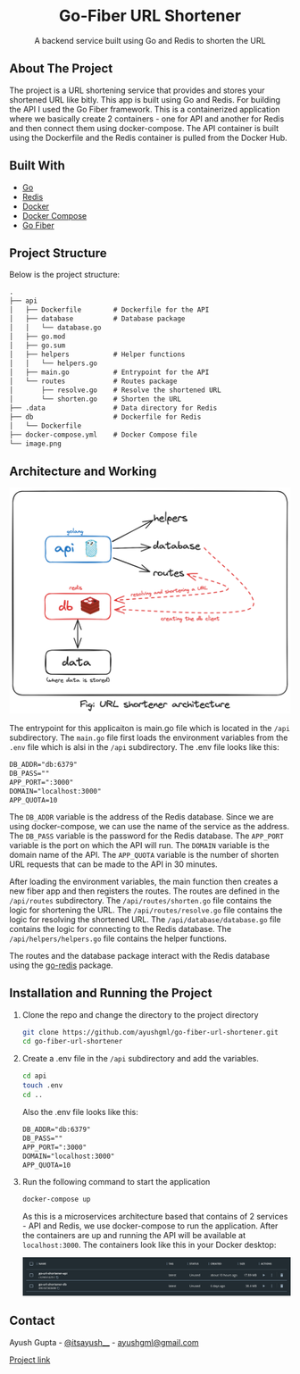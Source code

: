 <a name="readme-top"></a>

<!-- PROJECT LOGO -->
<br />
<div align="center">
  <a href="https://github.com/ayushgml/go-fiber-url-shortener">
  
  </a>

  <h1 align="center">Go-Fiber URL Shortener</h1>

  <p align="center">
    A backend service built using Go and Redis to shorten the URL 
</div>


## About The Project
The project is a URL shortening service that provides and stores your shortened URL like bitly. This app is built using Go and Redis. For building the API I used the Go Fiber framework. This is a containerized application where we basically create 2 containers - one for API and another for Redis and then connect them using docker-compose. The API container is built using the Dockerfile and the Redis container is pulled from the Docker Hub.

## Built With

* [Go](https://golang.org/)
* [Redis](https://redis.io/)
* [Docker](https://www.docker.com/)
* [Docker Compose](https://docs.docker.com/compose/)
* [Go Fiber](https://gofiber.io/)

## Project Structure

Below is the project structure:

```
.
├── api
│   ├── Dockerfile        # Dockerfile for the API
│   ├── database          # Database package
│   │   └── database.go
│   ├── go.mod
│   ├── go.sum
│   ├── helpers           # Helper functions
│   │   └── helpers.go
│   ├── main.go           # Entrypoint for the API
│   └── routes            # Routes package
│       ├── resolve.go    # Resolve the shortened URL
│       └── shorten.go    # Shorten the URL
├── .data                 # Data directory for Redis
├── db                    # Dockerfile for Redis
│   └── Dockerfile
├── docker-compose.yml    # Docker Compose file
└── image.png
```

## Architecture and Working

![Architecture](image.png)

The entrypoint for this applicaiton is main.go file which is located in the ```/api``` subdirectory. The ```main.go``` file first loads the environment variables from the ```.env``` file which is alsi in the ```/api``` subdirectory. The .env file looks like this:

```
DB_ADDR="db:6379"
DB_PASS=""
APP_PORT=":3000"
DOMAIN="localhost:3000"
APP_QUOTA=10
```

The ```DB_ADDR``` variable is the address of the Redis database. Since we are using docker-compose, we can use the name of the service as the address. The ```DB_PASS``` variable is the password for the Redis database. The ```APP_PORT``` variable is the port on which the API will run. The ```DOMAIN``` variable is the domain name of the API. The ```APP_QUOTA``` variable is the number of shorten URL requests that can be made to the API in 30 minutes.

After loading the environment variables, the main function then creates a new fiber app and then registers the routes. The routes are defined in the ```/api/routes``` subdirectory. The ```/api/routes/shorten.go``` file contains the logic for shortening the URL. The ```/api/routes/resolve.go``` file contains the logic for resolving the shortened URL. The ```/api/database/database.go``` file contains the logic for connecting to the Redis database. The ```/api/helpers/helpers.go``` file contains the helper functions.

The routes and the database package interact with the Redis database using the [go-redis](https://github.com/redis/go-redis) package. 



## Installation and Running the Project

1. Clone the repo and change the directory to the project directory
   ```sh
   git clone https://github.com/ayushgml/go-fiber-url-shortener.git
   cd go-fiber-url-shortener
    ```

2. Create a .env file in the ```/api``` subdirectory and add the variables.
   ```sh
   cd api
   touch .env
   cd ..
   ```

   Also the .env file looks like this:
    ```
    DB_ADDR="db:6379"
    DB_PASS=""
    APP_PORT=":3000"
    DOMAIN="localhost:3000"
    APP_QUOTA=10
    ```

3. Run the following command to start the application
   ```sh
   docker-compose up
   ```

   As this is a microservices architecture based that contains of 2 services - API and Redis, we use docker-compose to run the application. After the containers are up and running the API will be available at ```localhost:3000```. The containers look like this in your Docker desktop:

   ![Docker Desktop](docker-desktop.png)


## Contact

Ayush Gupta - [@itsayush\_\_](https://twitter.com/itsayush__) - ayushgml@gmail.com

[Project link](https://github.com/ayushgml/go-fiber-url-shortener)

